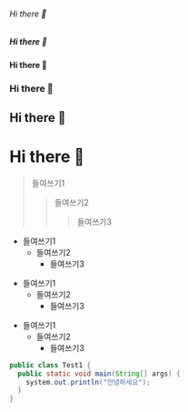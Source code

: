 <!-- 마크다운 태그 -->
###### Hi there 👋
##### Hi there 👋
#### Hi there 👋
### Hi there 👋
## Hi there 👋
# Hi there 👋

> 들여쓰기1
> > 들여쓰기2
> > > 들여쓰기3

* 들여쓰기1
  * 들여쓰기2
    * 들여쓰기3
+ 들여쓰기1
  + 들여쓰기2
    + 들여쓰기3
    
- 들여쓰기1
  - 들여쓰기2
    - 들여쓰기3
    
<!--   
<pre>
<code>
-->
```java
public class Test1 {
  public static void main(String[] args) {
    system.out.println("안녕하세요");
  }
}
```
<!--
</code>
</pre>
-->



<!--
**JisooYYang/JisooYYang** is a ✨ _special_ ✨ repository because its `README.md` (this file) appears on your GitHub profile.

Here are some ideas to get you started:

- 🔭 I’m currently working on ...
- 🌱 I’m currently learning ...
- 👯 I’m looking to collaborate on ...
- 🤔 I’m looking for help with ...
- 💬 Ask me about ...
- 📫 How to reach me: ...
- 😄 Pronouns: ...
- ⚡ Fun fact: ...
-->

